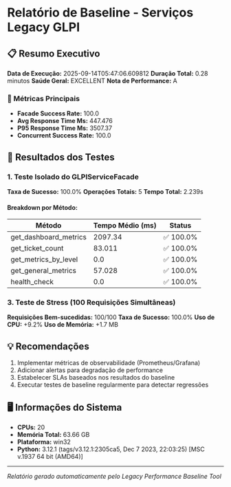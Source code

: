 # Relatório de Baseline - Serviços Legacy GLPI

## 📋 Resumo Executivo

**Data de Execução:** 2025-09-14T05:47:06.609812
**Duração Total:** 0.28 minutos
**Saúde Geral:** EXCELLENT
**Nota de Performance:** A

### 🎯 Métricas Principais

- **Facade Success Rate:** 100.0
- **Avg Response Time Ms:** 447.476
- **P95 Response Time Ms:** 3507.37
- **Concurrent Success Rate:** 100.0

## 🧪 Resultados dos Testes

### 1. Teste Isolado do GLPIServiceFacade

**Taxa de Sucesso:** 100.0%
**Operações Totais:** 5
**Tempo Total:** 2.239s

#### Breakdown por Método:

| Método | Tempo Médio (ms) | Status |
|--------|------------------|--------|
| get_dashboard_metrics | 2097.34 | ✅ 100.0% |
| get_ticket_count | 83.011 | ✅ 100.0% |
| get_metrics_by_level | 0.0 | ✅ 100.0% |
| get_general_metrics | 57.028 | ✅ 100.0% |
| health_check | 0.0 | ✅ 100.0% |

### 3. Teste de Stress (100 Requisições Simultâneas)

**Requisições Bem-sucedidas:** 100/100
**Taxa de Sucesso:** 100.0%
**Uso de CPU:** +9.2%
**Uso de Memória:** +1.7 MB


## 💡 Recomendações

1. Implementar métricas de observabilidade (Prometheus/Grafana)
2. Adicionar alertas para degradação de performance
3. Estabelecer SLAs baseados nos resultados do baseline
4. Executar testes de baseline regularmente para detectar regressões

## 🖥️ Informações do Sistema

- **CPUs:** 20
- **Memória Total:** 63.66 GB
- **Plataforma:** win32
- **Python:** 3.12.1 (tags/v3.12.1:2305ca5, Dec  7 2023, 22:03:25) [MSC v.1937 64 bit (AMD64)]

---

*Relatório gerado automaticamente pelo Legacy Performance Baseline Tool*
